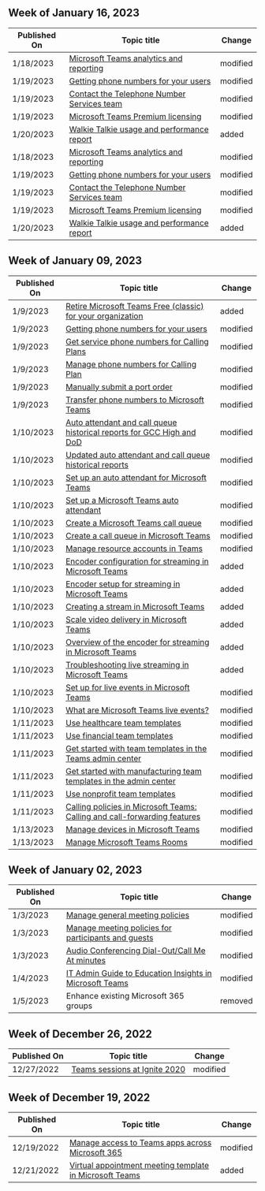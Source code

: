 <!-- This file is generated automatically each week. Changes made to this file will be overwritten.-->



## Week of January 16, 2023


| Published On |Topic title | Change |
|------|------------|--------|
| 1/18/2023 | [Microsoft Teams analytics and reporting](/MicrosoftTeams/teams-analytics-and-reports/teams-reporting-reference) | modified |
| 1/19/2023 | [Getting phone numbers for your users](/MicrosoftTeams/getting-phone-numbers-for-your-users) | modified |
| 1/19/2023 | [Contact the Telephone Number Services team](/MicrosoftTeams/manage-phone-numbers-for-your-organization/contact-tns-service-desk) | modified |
| 1/19/2023 | [Microsoft Teams Premium licensing](/MicrosoftTeams/teams-add-on-licensing/licensing-enhance-teams) | modified |
| 1/20/2023 | [Walkie Talkie usage and performance report](/MicrosoftTeams/teams-analytics-and-reports/walkie-talkie-usage-report) | added |
| 1/18/2023 | [Microsoft Teams analytics and reporting](/MicrosoftTeams/teams-analytics-and-reports/teams-reporting-reference) | modified |
| 1/19/2023 | [Getting phone numbers for your users](/MicrosoftTeams/getting-phone-numbers-for-your-users) | modified |
| 1/19/2023 | [Contact the Telephone Number Services team](/MicrosoftTeams/manage-phone-numbers-for-your-organization/contact-tns-service-desk) | modified |
| 1/19/2023 | [Microsoft Teams Premium licensing](/MicrosoftTeams/teams-add-on-licensing/licensing-enhance-teams) | modified |
| 1/20/2023 | [Walkie Talkie usage and performance report](/MicrosoftTeams/teams-analytics-and-reports/walkie-talkie-usage-report) | added |


## Week of January 09, 2023


| Published On |Topic title | Change |
|------|------------|--------|
| 1/9/2023 | [Retire Microsoft Teams Free (classic) for your organization](/MicrosoftTeams/teams-add-on-licensing/remove-assign-free-licenses) | added |
| 1/9/2023 | [Getting phone numbers for your users](/MicrosoftTeams/getting-phone-numbers-for-your-users) | modified |
| 1/9/2023 | [Get service phone numbers for Calling Plans](/MicrosoftTeams/getting-service-phone-numbers) | modified |
| 1/9/2023 | [Manage phone numbers for Calling Plan](/MicrosoftTeams/manage-phone-numbers-for-your-organization/manage-phone-numbers-for-your-organization) | modified |
| 1/9/2023 | [Manually submit a port order](/MicrosoftTeams/phone-number-calling-plans/manually-submit-port-order) | modified |
| 1/9/2023 | [Transfer phone numbers to Microsoft Teams](/MicrosoftTeams/phone-number-calling-plans/transfer-phone-numbers-to-teams) | modified |
| 1/10/2023 | [Auto attendant and call queue historical reports for GCC High and DoD](/MicrosoftTeams/aa-cq-cqd-historical-reports-v163) | modified |
| 1/10/2023 | [Updated auto attendant and call queue historical reports](/MicrosoftTeams/aa-cq-cqd-historical-reports) | modified |
| 1/10/2023 | [Set up an auto attendant for Microsoft Teams](/MicrosoftTeams/create-a-phone-system-auto-attendant-smb) | modified |
| 1/10/2023 | [Set up a Microsoft Teams auto attendant](/MicrosoftTeams/create-a-phone-system-auto-attendant) | modified |
| 1/10/2023 | [Create a Microsoft Teams call queue](/MicrosoftTeams/create-a-phone-system-call-queue-smb) | modified |
| 1/10/2023 | [Create a call queue in Microsoft Teams](/MicrosoftTeams/create-a-phone-system-call-queue) | modified |
| 1/10/2023 | [Manage resource accounts in Teams](/MicrosoftTeams/manage-resource-accounts) | modified |
| 1/10/2023 | [Encoder configuration for streaming in Microsoft Teams](/MicrosoftTeams/teams-encoder-configuration) | added |
| 1/10/2023 | [Encoder setup for streaming in Microsoft Teams](/MicrosoftTeams/teams-encoder-setup) | added |
| 1/10/2023 | [Creating a stream in Microsoft Teams](/MicrosoftTeams/teams-stream-create-event) | added |
| 1/10/2023 | [Scale video delivery in Microsoft Teams](/MicrosoftTeams/teams-stream-ecdn) | added |
| 1/10/2023 | [Overview of the encoder for streaming in Microsoft Teams](/MicrosoftTeams/teams-stream-overview) | added |
| 1/10/2023 | [Troubleshooting live streaming in Microsoft Teams](/MicrosoftTeams/teams-stream-troubleshooting) | added |
| 1/10/2023 | [Set up for live events in Microsoft Teams](/MicrosoftTeams/teams-live-events/set-up-for-teams-live-events) | modified |
| 1/10/2023 | [What are Microsoft Teams live events?](/MicrosoftTeams/teams-live-events/what-are-teams-live-events) | modified |
| 1/11/2023 | [Use healthcare team templates](/MicrosoftTeams/expand-teams-across-your-org/healthcare/healthcare-templates-admin-console) | modified |
| 1/11/2023 | [Use financial team templates](/MicrosoftTeams/financial-teams-templates-in-the-admin-console) | modified |
| 1/11/2023 | [Get started with team templates in the Teams admin center](/MicrosoftTeams/get-started-with-teams-templates-in-the-admin-console) | modified |
| 1/11/2023 | [Get started with manufacturing team templates in the admin center](/MicrosoftTeams/manufacturing-teams-templates-in-the-admin-console) | modified |
| 1/11/2023 | [Use nonprofit team templates](/MicrosoftTeams/team-templates-nonprofit) | modified |
| 1/11/2023 | [Calling policies in Microsoft Teams: Calling and call-forwarding features](/MicrosoftTeams/teams-calling-policy) | modified |
| 1/13/2023 | [Manage devices in Microsoft Teams](/MicrosoftTeams/devices/device-management) | modified |
| 1/13/2023 | [Manage Microsoft Teams Rooms](/MicrosoftTeams/rooms/rooms-manage) | modified |


## Week of January 02, 2023


| Published On |Topic title | Change |
|------|------------|--------|
| 1/3/2023 | [Manage general meeting policies](/MicrosoftTeams/meeting-policies-in-teams-general) | modified |
| 1/3/2023 | [Manage meeting policies for participants and guests](/MicrosoftTeams/meeting-policies-participants-and-guests) | modified |
| 1/3/2023 | [Audio Conferencing Dial-Out/Call Me At minutes](/MicrosoftTeams/audio-conferencing-subscription-dial-out) | modified |
| 1/4/2023 | [IT Admin Guide to Education Insights in Microsoft Teams](/MicrosoftTeams/class-insights) | modified |
| 1/5/2023 | Enhance existing Microsoft 365 groups | removed |


## Week of December 26, 2022


| Published On |Topic title | Change |
|------|------------|--------|
| 12/27/2022 | [Teams sessions at Ignite 2020](/MicrosoftTeams/ignite-2020-landing-page) | modified |


## Week of December 19, 2022


| Published On |Topic title | Change |
|------|------------|--------|
| 12/19/2022 | [Manage access to Teams apps across Microsoft 365](/MicrosoftTeams/manage-third-party-teams-apps) | modified |
| 12/21/2022 | [Virtual appointment meeting template in Microsoft Teams](/MicrosoftTeams/virtual-appointment-meeting-template) | added |
